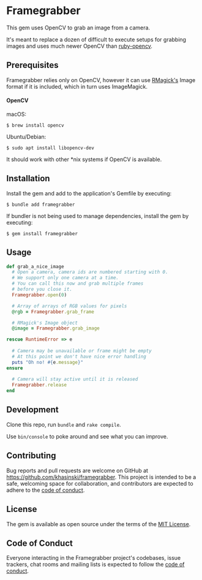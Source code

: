 # Framegrabber

This gem uses OpenCV to grab an image from a camera. 

It's meant to replace a dozen of difficult to execute setups 
for grabbing images and uses much newer OpenCV than [ruby-opencv](https://github.com/ruby-opencv/ruby-opencv).

## Prerequisites

Framegrabber relies only on OpenCV, however it can use [RMagick's](https://github.com/rmagick/rmagick) 
Image format if it is included, which in turn uses ImageMagick.

#### OpenCV

macOS:

```
$ brew install opencv
```

Ubuntu/Debian:

```
$ sudo apt install libopencv-dev
```

It should work with other *nix systems if OpenCV is available.

## Installation

Install the gem and add to the application's Gemfile by executing:

    $ bundle add framegrabber

If bundler is not being used to manage dependencies, install the gem by executing:

    $ gem install framegrabber

## Usage

```ruby
def grab_a_nice_image
  # Open a camera, camera ids are numbered starting with 0.
  # We support only one camera at a time.
  # You can call this now and grab multiple frames 
  # before you close it.
  Framegrabber.open(0)

  # Array of arrays of RGB values for pixels
  @rgb = Framegrabber.grab_frame

  # RMagick's Image object
  @image = Framegrabber.grab_image

rescue RuntimeError => e
  
  # Camera may be unavailable or frame might be empty
  # At this point we don't have nice error handling
  puts "Oh no! #{e.message}"
ensure
  
  # Camera will stay active until it is released
  Framegrabber.release 
end
```

## Development

Clone this repo, run `bundle` and `rake compile`. 

Use `bin/console` to poke around and see what you can improve.

## Contributing

Bug reports and pull requests are welcome on GitHub at https://github.com/khasinski/framegrabber. This project is intended to be a safe, welcoming space for collaboration, and contributors are expected to adhere to the [code of conduct](https://github.com/[USERNAME]/framegrabber/blob/master/CODE_OF_CONDUCT.md).

## License

The gem is available as open source under the terms of the [MIT License](https://opensource.org/licenses/MIT).

## Code of Conduct

Everyone interacting in the Framegrabber project's codebases, issue trackers, chat rooms and mailing lists is expected to follow the [code of conduct](https://github.com/khasinski/framegrabber/blob/master/CODE_OF_CONDUCT.md).
